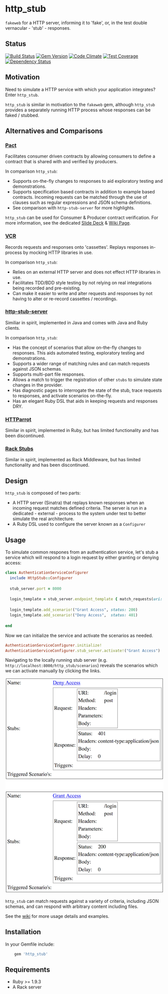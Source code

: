 http_stub
=========

```fakeweb``` for a HTTP server, informing it to 'fake', or, in the test double vernacular - 'stub' - responses.

Status
------

[![Build Status](https://travis-ci.org/MYOB-Technology/http_stub.png)](https://travis-ci.org/MYOB-Technology/http_stub)
[![Gem Version](https://badge.fury.io/rb/http_stub.png)](http://badge.fury.io/rb/http_stub)
[![Code Climate](https://codeclimate.com/github/MYOB-Technology/http_stub/badges/gpa.svg)](https://codeclimate.com/github/MYOB-Technology/http_stub)
[![Test Coverage](https://codeclimate.com/github/MYOB-Technology/http_stub/badges/coverage.svg)](https://codeclimate.com/github/MYOB-Technology/http_stub/coverage)
[![Dependency Status](https://gemnasium.com/MYOB-Technology/http_stub.png)](https://gemnasium.com/MYOB-Technology/http_stub)

Motivation
----------

Need to simulate a HTTP service with which your application integrates?  Enter ```http_stub```.

```http_stub``` is similar in motivation to the ```fakeweb``` gem, although ```http_stub``` provides a separately 
running HTTP process whose responses can be faked / stubbed.

Alternatives and Comparisons
----------------------------

### [Pact](https://github.com/realestate-com-au/pact)
Facilitates consumer driven contracts by allowing consumers to define a contract that is shared with and verified by producers.

In comparison ```http_stub```:
* Supports on-the-fly changes to responses to aid exploratory testing and demonstrations.
* Supports specification based contracts in addition to example based contracts.  Incoming requests can be matched through the use of clauses such as regular expressions and JSON schema definitions.
* See comparison with ```http-stub-server``` for more highlights.

```http_stub``` can be used for Consumer & Producer contract verification.
For more information, see the dedicated [Slide Deck](https://docs.google.com/presentation/d/18iikw5rXuHNt7TxmAuiak9kFXR3wmObMMB1jlqrrwbQ/edit?usp=sharing) & [Wiki Page](https://github.com/MYOB-Technology/http_stub/wiki/Contract-Based-Testing-Recommendations).

### [VCR](https://github.com/vcr/vcr)
Records requests and responses onto 'cassettes'.  Replays responses in-process by mocking HTTP libraries in use.

In comparison ```http_stub```:
* Relies on an external HTTP server and does not effect HTTP libraries in use.
* Facilitates TDD/BDD style testing by not relying on real integrations being recorded and pre-existing.
* Can make it easier to write and alter requests and responses by not having to alter or re-record cassettes / recordings.

### [http-stub-server](https://github.com/Sensis/http-stub-server)
Similiar in spirit, implemented in Java and comes with Java and Ruby clients.

In comparison ```http_stub```:
* Has the concept of scenarios that allow on-the-fly changes to responses.  This aids automated testing, exploratory testing and demonstrations.
* Supports a wider range of matching rules and can match requests against JSON schemas.
* Supports multi-part file responses.
* Allows a match to trigger the registration of other ```stubs``` to simulate state changes in the provider.
* Has diagnostic pages to interrogate the state of the stub, trace requests to responses, and activate scenarios on-the-fly.
* Has an elegant Ruby DSL that aids in keeping requests and responses DRY.

### [HTTParrot](https://github.com/abrandoned/httparrot)
Similar in spirit, implemented in Ruby, but has limited functionality and has been discontinued.

### [Rack Stubs](https://github.com/featurist/rack-stubs)
Similar in spirit, implemented as Rack Middleware, but has limited functionality and has been discontinued.

Design
------

```http_stub``` is composed of two parts:
* A HTTP server (Sinatra) that replays known responses when an incoming request matches defined criteria.  The server 
  is run in a dedicated - external - process to the system under test to better simulate the real architecture. 
* A Ruby DSL used to configure the server known as a ```Configurer```

Usage
-----

To simulate common respones from an authentication service, let's stub a service which will respond to a login request
by either granting or denying access:

```ruby
class AuthenticationServiceConfigurer
  include HttpStub::Configurer

  stub_server.port = 8000

  login_template = stub_server.endpoint_template { match_requests(uri: "/login", method: :post) }

  login_template.add_scenario!("Grant Access", status: 200)
  login_template.add_scenario!("Deny Access",  status: 401)
  
end
```

Now we can initialize the service and activate the scenarios as needed.

```ruby
AuthenticationServiceConfigurer.initialize!
AuthenticationServiceConfigurer.stub_server.activate!("Grant Access")
```

Navigating to the locally running stub server (e.g. ```http://localhost:8000/http_stub/scenarios```) reveals the scenarios
which we can activate manually by clicking the links.

![http://localhost:8000/http_stub/scenarios/](examples/resources/authentication_service_scenarios.png "Scenarios Diagnostic Page")

```http_stub``` can match requests against a variety of criteria, including JSON schemas, and can respond with arbitrary
content including files.

See the [wiki](https://github.com/MYOB-Technology/http_stub/wiki) for more usage details and examples.

Installation
------------

In your Gemfile include:

```ruby
    gem 'http_stub'
```

Requirements
------------

* Ruby >= 1.9.3
* A Rack server
